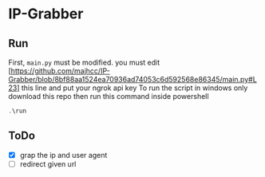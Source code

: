 # IP-Grabber

## Run
First, `main.py` must be modified. you must edit [https://github.com/majhcc/IP-Grabber/blob/8bf88aa1524ea70936ad74053c6d592568e86345/main.py#L23] this line and put your ngrok api key
To run the script in windows only download this repo then run this command inside powershell

```powershell
.\run
```
 ## ToDo
- [x] grap the ip and user agent 
- [ ] redirect given url
